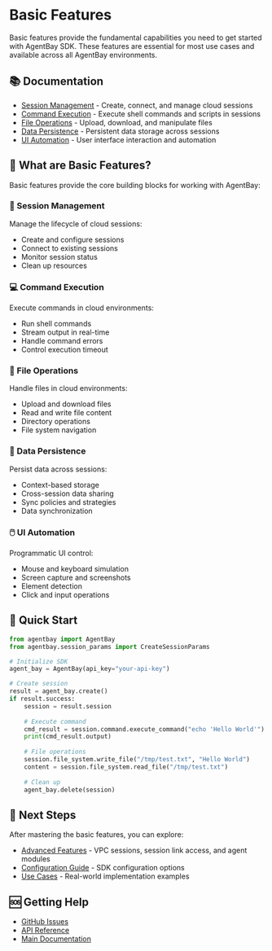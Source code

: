 # Basic Features

Basic features provide the fundamental capabilities you need to get started with AgentBay SDK. These features are essential for most use cases and available across all AgentBay environments.

## 📚 Documentation

- [Session Management](session-management.md) - Create, connect, and manage cloud sessions
- [Command Execution](command-execution.md) - Execute shell commands and scripts in sessions
- [File Operations](file-operations.md) - Upload, download, and manipulate files
- [Data Persistence](data-persistence.md) - Persistent data storage across sessions
- [UI Automation](ui-automation.md) - User interface interaction and automation

## 🎯 What are Basic Features?

Basic features provide the core building blocks for working with AgentBay:

### 🔧 Session Management
Manage the lifecycle of cloud sessions:
- Create and configure sessions
- Connect to existing sessions
- Monitor session status
- Clean up resources

### 💻 Command Execution
Execute commands in cloud environments:
- Run shell commands
- Stream output in real-time
- Handle command errors
- Control execution timeout

### 📁 File Operations
Handle files in cloud environments:
- Upload and download files
- Read and write file content
- Directory operations
- File system navigation

### 💾 Data Persistence
Persist data across sessions:
- Context-based storage
- Cross-session data sharing
- Sync policies and strategies
- Data synchronization

### 🖱️ UI Automation
Programmatic UI control:
- Mouse and keyboard simulation
- Screen capture and screenshots
- Element detection
- Click and input operations

## 🚀 Quick Start

```python
from agentbay import AgentBay
from agentbay.session_params import CreateSessionParams

# Initialize SDK
agent_bay = AgentBay(api_key="your-api-key")

# Create session
result = agent_bay.create()
if result.success:
    session = result.session
    
    # Execute command
    cmd_result = session.command.execute_command("echo 'Hello World'")
    print(cmd_result.output)
    
    # File operations
    session.file_system.write_file("/tmp/test.txt", "Hello World")
    content = session.file_system.read_file("/tmp/test.txt")
    
    # Clean up
    agent_bay.delete(session)
```

## 📖 Next Steps

After mastering the basic features, you can explore:

- [Advanced Features](../advanced/README.md) - VPC sessions, session link access, and agent modules
- [Configuration Guide](../configuration/sdk-configuration.md) - SDK configuration options
- [Use Cases](../../use-cases/README.md) - Real-world implementation examples

## 🆘 Getting Help

- [GitHub Issues](https://github.com/aliyun/wuying-agentbay-sdk/issues)
- [API Reference](../../api-reference.md)
- [Main Documentation](../../README.md)
